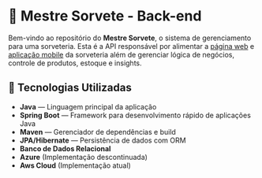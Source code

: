 # 🍦 Mestre Sorvete - Back-end

Bem-vindo ao repositório do **Mestre Sorvete**, o sistema de gerenciamento para uma sorveteria. 
Esta é a API responsável por alimentar a [página web](https://github.com/TeraBite0/Mestre-Sorvete-Front-end) e [aplicação mobile](https://github.com/TeraBite0/Mestre-Sorvete-Mobile) da sorveteria além de gerenciar lógica de negócios, controle de produtos, estoque e insights.

## 🚀 Tecnologias Utilizadas

- **Java** — Linguagem principal da aplicação
- **Spring Boot** — Framework para desenvolvimento rápido de aplicações Java
- **Maven** — Gerenciador de dependências e build
- **JPA/Hibernate** — Persistência de dados com ORM
- **Banco de Dados Relacional**
- **Azure** (Implementação descontinuada)
- **Aws Cloud** (Implementação atual)